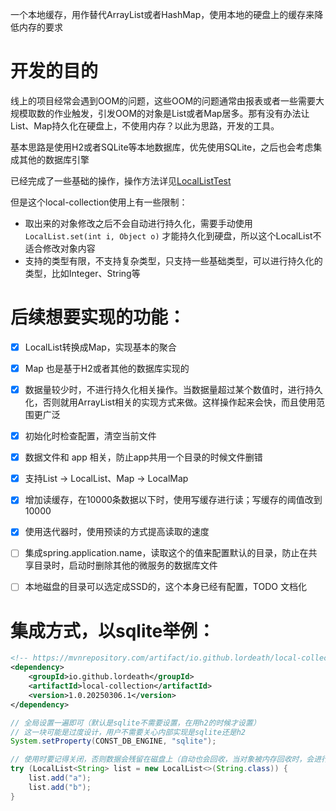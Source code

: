 一个本地缓存，用作替代ArrayList或者HashMap，使用本地的硬盘上的缓存来降低内存的要求

# 开发的目的
线上的项目经常会遇到OOM的问题，这些OOM的问题通常由报表或者一些需要大规模取数的作业触发，引发OOM的对象是List或者Map居多。那有没有办法让List、Map持久化在硬盘上，不使用内存？以此为思路，开发的工具。


基本思路是使用H2或者SQLite等本地数据库，优先使用SQLite，之后也会考虑集成其他的数据库引擎


已经完成了一些基础的操作，操作方法详见[LocalListTest](src/test/java/lordeath/local/collection/test/LocalListTest.java)

但是这个local-collection使用上有一些限制：
- 取出来的对象修改之后不会自动进行持久化，需要手动使用 `LocalList.set(int i, Object o)` 才能持久化到硬盘，所以这个LocalList不适合修改对象内容
- 支持的类型有限，不支持复杂类型，只支持一些基础类型，可以进行持久化的类型，比如Integer、String等

# 后续想要实现的功能：

- [X] LocalList转换成Map，实现基本的聚合
- [X] Map 也是基于H2或者其他的数据库实现的
- [X] 数据量较少时，不进行持久化相关操作。当数据量超过某个数值时，进行持久化，否则就用ArrayList相关的实现方式来做。这样操作起来会快，而且使用范围更广泛
- [X] 初始化时检查配置，清空当前文件
- [X] 数据文件和 app 相关，防止app共用一个目录的时候文件删错
- [X] 支持List -> LocalList、Map -> LocalMap
- [X] 增加读缓存，在10000条数据以下时，使用写缓存进行读；写缓存的阈值改到10000
- [X] 使用迭代器时，使用预读的方式提高读取的速度
- [ ] 集成spring.application.name，读取这个的值来配置默认的目录，防止在共享目录时，启动时删除其他的微服务的数据库文件
- [ ] 本地磁盘的目录可以选定成SSD的，这个本身已经有配置，TODO 文档化


# 集成方式，以sqlite举例：
```xml
<!-- https://mvnrepository.com/artifact/io.github.lordeath/local-collection -->
<dependency>
    <groupId>io.github.lordeath</groupId>
    <artifactId>local-collection</artifactId>
    <version>1.0.20250306.1</version>
</dependency>
```

```java
// 全局设置一遍即可（默认是sqlite不需要设置，在用h2的时候才设置）
// 这一块可能是过度设计，用户不需要关心内部实现是sqlite还是h2
System.setProperty(CONST_DB_ENGINE, "sqlite");

// 使用时要记得关闭，否则数据会残留在磁盘上（自动也会回收，当对象被内存回收时，会进行本地表的drop）
try (LocalList<String> list = new LocalList<>(String.class)) {
    list.add("a");
    list.add("b");
}
```

